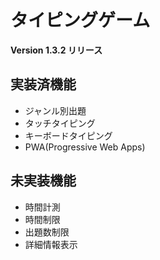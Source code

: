 # タイピングゲーム

**Version 1.3.2 リリース**

## 実装済機能

- ジャンル別出題
- タッチタイピング
- キーボードタイピング
- PWA(Progressive Web Apps)

## 未実装機能

- 時間計測
- 時間制限
- 出題数制限
- 詳細情報表示
